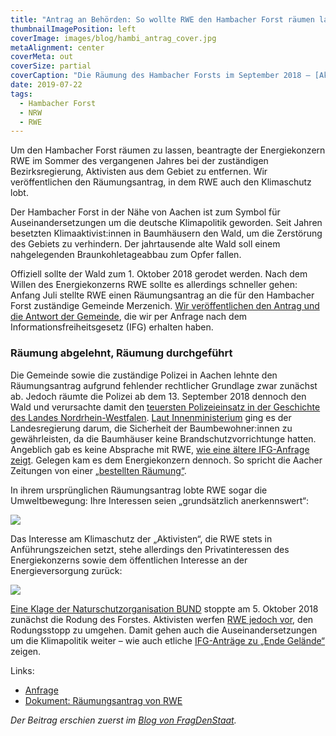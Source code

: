 ```yaml
---
title: "Antrag an Behörden: So wollte RWE den Hambacher Forst räumen lassen"
thumbnailImagePosition: left
coverImage: images/blog/hambi_antrag_cover.jpg
metaAlignment: center
coverMeta: out
coverSize: partial
coverCaption: "Die Räumung des Hambacher Forsts im September 2018 – [Aktion Unterholz](https://www.flickr.com/photos/aktion_unterholz/), [CC BY-NC 2.0](https://creativecommons.org/licenses/by-nc/2.0/)"
date: 2019-07-22
tags:
  - Hambacher Forst
  - NRW
  - RWE
---
```


Um den Hambacher Forst räumen zu lassen, beantragte der Energiekonzern RWE im Sommer des vergangenen Jahres bei der zuständigen Bezirksregierung, Aktivisten aus dem Gebiet zu entfernen. Wir veröffentlichen den Räumungsantrag, in dem RWE auch den Klimaschutz lobt.

<!--more-->

Der Hambacher Forst in der Nähe von Aachen ist zum Symbol für Auseinandersetzungen um die deutsche Klimapolitik geworden. Seit Jahren besetzten Klimaaktivist:innen in Baumhäusern den Wald, um die Zerstörung des Gebiets zu verhindern. Der jahrtausende alte Wald soll einem nahgelegenden Braunkohletageabbau zum Opfer fallen.

Offiziell sollte der Wald zum 1. Oktober 2018 gerodet werden. Nach dem Willen des Energiekonzerns RWE sollte es allerdings schneller gehen: Anfang Juli stellte RWE einen Räumungsantrag an die für den Hambacher Forst zuständige Gemeinde Merzenich. [Wir veröffentlichen den Antrag und die Antwort der Gemeinde](https://fragdenstaat.de/anfrage/unterlagen-zum-raumungsersuchen-von-rwe-im-hambacher-forst-1/398347/anhang/SCAN_20190719_12261763_462_geschwaerzt.pdf), die wir per Anfrage nach dem Informationsfreiheitsgesetz (IFG) erhalten haben.

### Räumung abgelehnt, Räumung durchgeführt

Die Gemeinde sowie die zuständige Polizei in Aachen lehnte den Räumungsantrag aufgrund fehlender rechtlicher Grundlage zwar zunächst ab. Jedoch räumte die Polizei ab dem 13. September 2018 dennoch den Wald und verursachte damit den [teuersten Polizeieinsatz in der Geschichte des Landes Nordrhein-Westfalen](https://www.aachener-nachrichten.de/nrw-region/braunkohle/polizeiaktion-im-hambacher-forst-kostet-millionen_aid-33556151). [Laut Innenministerium](https://fragdenstaat.de/anfrage/erlass-brandschutz-raumung-hambacher-forst/) ging es der Landesregierung darum, die Sicherheit der Baumbewohner:innen zu gewährleisten, da die Baumhäuser keine Brandschutzvorrichtunge hatten. Angeblich gab es keine Absprache mit RWE, [wie eine ältere IFG-Anfrage zeigt](https://fragdenstaat.de/anfrage/ubersicht-uber-kommunikation-mit-rwe-hambacher-forst/). Gelegen kam es dem Energiekonzern dennoch. So spricht die Aacher Zeitungen von einer [„bestellten Räumung“](https://www.aachener-zeitung.de/nrw-region/braunkohle/rwe-bestellte-raeumung-der-baumhaeuser-im-hambacher-forst_aid-38048627).

In ihrem ursprünglichen Räumungsantrag lobte RWE sogar die Umweltbewegung: Ihre Interessen seien „grundsätzlich anerkennswert“:

![](/images/blog/hambi_antrag_1.jpg)

Das Interesse am Klimaschutz der „Aktivisten“, die RWE stets in Anführungszeichen setzt, stehe allerdings den Privatinteressen des Energiekonzerns sowie dem öffentlichen Interesse an der Energieversorgung zurück:

![](/images/blog/hambi_antrag_2.jpg)

[Eine Klage der Naturschutzorganisation BUND](https://www.spiegel.de/wirtschaft/soziales/hambacher-forst-gericht-verfuegt-einstweiligen-rodungs-stopp-a-1231705.html) stoppte am 5. Oktober 2018 zunächst die Rodung des Forstes. Aktivisten werfen [RWE jedoch vor](https://taz.de/Hambacher-Forst-in-Gefahr/!5588656/), den Rodungsstopp zu umgehen. Damit gehen auch die Auseinandersetzungen um die Klimapolitik weiter – wie auch etliche [IFG-Anträge zu „Ende Gelände“](https://fragdenstaat.de/anfragen/tag/ende-gelande-2019/) zeigen.

Links:

- [Anfrage](https://fragdenstaat.de/anfrage/unterlagen-zum-raumungsersuchen-von-rwe-im-hambacher-forst-1/)
- [Dokument: Räumungsantrag von RWE](https://fragdenstaat.de/dokumente/632-rwe-raumungsantrag-fur-den-hambacher-forst/)

_Der Beitrag erschien zuerst im [Blog von FragDenStaat](https://fragdenstaat.de/blog/2019/07/22/rwe-raeumungsantrag-hambacher-forst-2-juli-2018/)._
